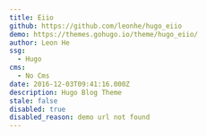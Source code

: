 ```yaml
---
title: Eiio
github: https://github.com/leonhe/hugo_eiio
demo: https://themes.gohugo.io/theme/hugo_eiio/
author: Leon He
ssg:
  - Hugo
cms:
  - No Cms
date: 2016-12-03T09:41:16.000Z
description: Hugo Blog Theme
stale: false
disabled: true
disabled_reason: demo url not found
---
```

